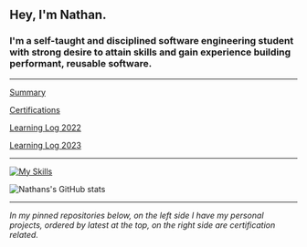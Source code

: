  ## **Hey, I'm Nathan.**

### I'm a self-taught and disciplined software engineering student with strong desire to attain skills and gain experience building performant, reusable software.

---

[Summary](https://github.com/nslee333/Experience/blob/master/summary.md)

[Certifications](https://github.com/nslee333/Experience/blob/master/certifications.md)

[Learning Log 2022](https://github.com/nslee333/Experience/blob/master/learning-log-2022.csv)

[Learning Log 2023](https://github.com/nslee333/Experience/blob/master/learning-log-2023.csv)

---

[![My Skills](https://skillicons.dev/icons?i=ts,js,py,bash,react,express,mongodb,postgres,next,linux,git,nodejs,tailwind,jest,solidity)](https://skillicons.dev)

![Nathans's GitHub stats](https://github-readme-stats.vercel.app/api?username=nslee333&show_icons=true&theme=chartreuse-dark)


---

*In my pinned repositories below, on the left side I have my personal projects, ordered by latest at the top, on the right side are certification related.*
